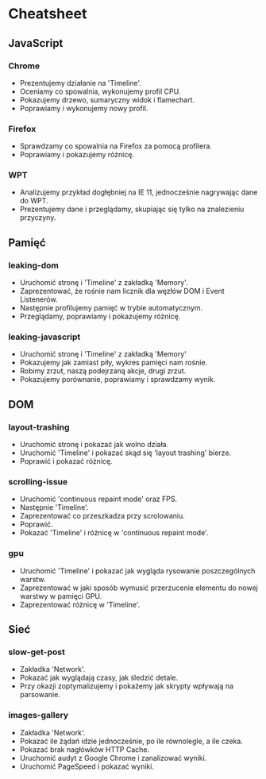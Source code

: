 # Cheatsheet

## JavaScript

### Chrome

- Prezentujemy działanie na 'Timeline'.
- Oceniamy co spowalnia, wykonujemy profil CPU.
- Pokazujemy drzewo, sumaryczny widok i flamechart.
- Poprawiamy i wykonujemy nowy profil.

### Firefox

- Sprawdzamy co spowalnia na Firefox za pomocą profilera.
- Poprawiamy i pokazujemy różnicę.

### WPT

- Analizujemy przykład dogłębniej na IE 11, jednocześnie nagrywając dane do WPT.
- Prezentujemy dane i przeglądamy, skupiając się tylko na znalezieniu przyczyny.

## Pamięć

### leaking-dom

- Uruchomić stronę i 'Timeline' z zakładką 'Memory'.
- Zaprezentować, że rośnie nam licznik dla węzłów DOM i Event Listenerów.
- Następnie profilujemy pamięć w trybie automatycznym.
- Przeglądamy, poprawiamy i pokazujemy różnicę.

### leaking-javascript

- Uruchomić stronę i 'Timeline' z zakładką 'Memory'
- Pokazujemy jak zamiast piły, wykres pamięci nam rośnie.
- Robimy zrzut, naszą podejrzaną akcje, drugi zrzut.
- Pokazujemy porównanie, poprawiamy i sprawdzamy wynik.

## DOM

### layout-trashing

- Uruchomić stronę i pokazać jak wolno działa.
- Uruchomić 'Timeline' i pokazać skąd się 'layout trashing' bierze.
- Poprawić i pokazać różnicę.

### scrolling-issue

- Uruchomić 'continuous repaint mode' oraz FPS.
- Następnie 'Timeline'.
- Zaprezentować co przeszkadza przy scrolowaniu.
- Poprawić.
- Pokazać 'Timeline' i różnicę w 'continuous repaint mode'.

### gpu

- Uruchomić 'Timeline' i pokazać jak wygląda rysowanie poszczególnych warstw.
- Zaprezentować w jaki sposób wymusić przerzucenie elementu do nowej warstwy w pamięci GPU.
- Zaprezentować różnicę w 'Timeline'.

## Sieć

### slow-get-post

- Zakładka 'Network'.
- Pokazać jak wyglądają czasy, jak śledzić detale.
- Przy okazji zoptymalizujemy i pokażemy jak skrypty wpływają na parsowanie.

### images-gallery

- Zakładka 'Network'.
- Pokazać ile żądań idzie jednocześnie, po ile równolegle, a ile czeka.
- Pokazać brak nagłówków HTTP Cache.
- Uruchomić audyt z Google Chrome i zanalizować wyniki.
- Uruchomić PageSpeed i pokazać wyniki.